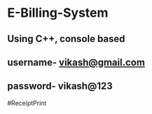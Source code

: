 # E-Billing-System
## Using C++, console based
## username- vikash@gmail.com
## password- vikash@123
#ReceiptPrint

